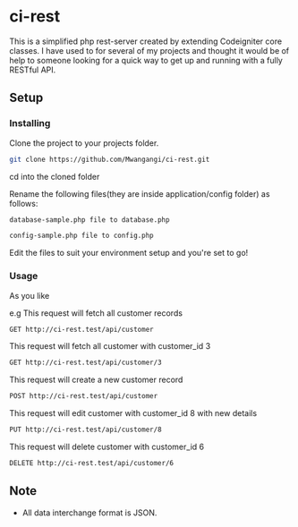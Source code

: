 # ci-rest

This is a simplified php rest-server created by extending Codeigniter core classes. 
I have used to for several of my projects and thought it would be of help to someone looking for a quick way to get up and running with a fully RESTful API.

## Setup

### Installing

Clone the project to your projects folder.
```sh
git clone https://github.com/Mwangangi/ci-rest.git
```
cd into the cloned folder

Rename the following files(they are inside application/config folder) as follows:

```sh
database-sample.php file to database.php

config-sample.php file to config.php
```

Edit the files to suit your environment setup and you're set to go!

### Usage
As you like

e.g 
This request will fetch all customer records
```sh
GET http://ci-rest.test/api/customer
```

This request will fetch all customer with customer_id 3
```sh
GET http://ci-rest.test/api/customer/3
```

This request will create a new customer record
```sh
POST http://ci-rest.test/api/customer
```

This request will edit customer with customer_id 8 with new details 
```sh
PUT http://ci-rest.test/api/customer/8
```

This request will delete customer with customer_id 6
```sh
DELETE http://ci-rest.test/api/customer/6
```

## Note

* All data interchange format is JSON.
